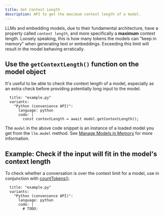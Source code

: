 ```yaml
---
title: Get Context Length
description: API to get the maximum context length of a model.
---
```


LLMs and embedding models, due to their fundamental architecture, have a property called `context length`, and more specifically a **maximum** context length.  Loosely speaking, this is how many tokens the models can "keep in memory" when generating text or embeddings. Exceeding this limit will result in the model behaving erratically.

## Use the `getContextLength()` function on the model object

It's useful to be able to check the context length of a model, especially as an extra check before providing potentially long input to the model.

```lms_code_snippet
  title: "example.py"
  variants:
    "Python (convenience API)":
      language: python
      code: |
        const contextLength = await model.getContextLength();
```

The `model` in the above code snippet is an instance of a loaded model you get from the `llm.model` method. See [Manage Models in Memory](../manage-models/loading) for more information.

## Example: Check if the input will fit in the model's context length

To check whether a conversation is over the context limit for a model, use in conjunction with [countTokens()](../api-reference/count-tokens).

```lms_code_snippet
  title: "example.py"
  variants:
    "Python (convenience API)":
      language: python
      code: |
        # TODO:
```